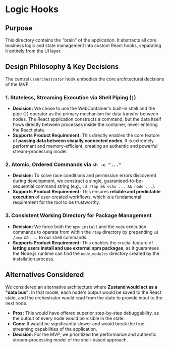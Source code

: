# Logic Hooks

## Purpose

This directory contains the "brain" of the application. It abstracts all core business logic and state management into custom React hooks, separating it entirely from the UI layer.

## Design Philosophy & Key Decisions

The central `useOrchestrator` hook embodies the core architectural decisions of the MVP.

### 1. Stateless, Streaming Execution via Shell Piping (`|`)

-   **Decision:** We chose to use the WebContainer's built-in shell and the pipe (`|`) operator as the primary mechanism for data transfer between nodes. The React application constructs a command, but the data itself flows directly between processes inside the container, never entering the React state.
-   **Supports Product Requirement:** This directly enables the core feature of **passing data between visually connected nodes**. It is extremely performant and memory-efficient, creating an authentic and powerful stream-processing model.

### 2. Atomic, Ordered Commands via `sh -c "..."`

-   **Decision:** To solve race conditions and permission errors discovered during development, we construct a single, guaranteed-to-be-sequential command string (e.g., `cd /tmp && echo ... && node ...`).
-   **Supports Product Requirement:** This ensures **reliable and predictable execution** of user-created workflows, which is a fundamental requirement for the tool to be trustworthy.

### 3. Consistent Working Directory for Package Management

-   **Decision:** We force both the `npm install` and the `node` execution commands to operate from within the `/tmp` directory by prepending `cd /tmp && ...` to our shell commands.
-   **Supports Product Requirement:** This enables the crucial feature of **letting users install and use external npm packages**, as it guarantees the Node.js runtime can find the `node_modules` directory created by the installation process.

## Alternatives Considered

We considered an alternative architecture where **Zustand would act as a "data bus"**. In that model, each node's output would be saved to the React state, and the orchestrator would read from the state to provide input to the next node.

-   **Pros:** This would have offered superior step-by-step debuggability, as the output of every node would be visible in the state.
-   **Cons:** It would be significantly slower and would break the true streaming capabilities of the application.
-   **Decision:** For the MVP, we prioritized the performance and authentic stream-processing model of the shell-based approach.
